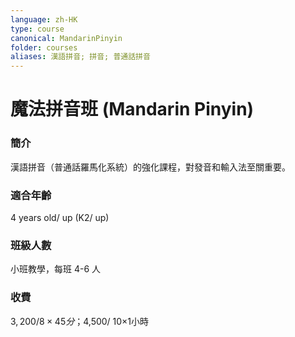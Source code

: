 ```yaml
---
language: zh-HK
type: course
canonical: MandarinPinyin
folder: courses
aliases: 漢語拼音; 拼音; 普通話拼音
---
```

# 魔法拼音班 (Mandarin Pinyin)

### 簡介
漢語拼音（普通話羅馬化系統）的強化課程，對發音和輸入法至關重要。

### 適合年齡
4 years old/ up (K2/ up)

### 班級人數
小班教學，每班 4-6 人

### 收費
$3,200/ 8×45分；$4,500/ 10×1小時

